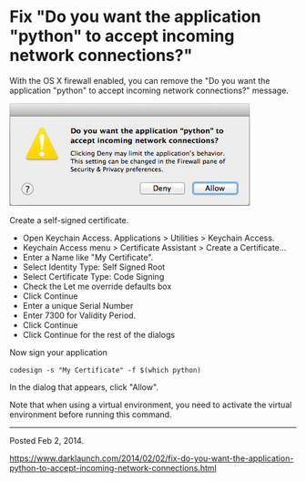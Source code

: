 # Fix "Do you want the application "python" to accept incoming network connections?"

With the OS X firewall enabled, you can remove the "Do you want the application "python" to accept incoming network connections?" message.

<img alt="" src="/img/uploads/2014-02/os-x-accept-incoming-network-connections.png" />

Create a self-signed certificate.

* Open Keychain Access. Applications > Utilities > Keychain Access.
* Keychain Access menu > Certificate Assistant > Create a Certificate...
* Enter a Name like "My Certificate".
* Select Identity Type: Self Signed Root
* Select Certificate Type: Code Signing
* Check the Let me override defaults box
* Click Continue
* Enter a unique Serial Number
* Enter 7300 for Validity Period.
* Click Continue
* Click Continue for the rest of the dialogs

Now sign your application

```
codesign -s "My Certificate" -f $(which python)
```

In the dialog that appears, click "Allow".

Note that when using a virtual environment, you need to activate the virtual environment before running this command.

---

Posted Feb 2, 2014.

https://www.darklaunch.com/2014/02/02/fix-do-you-want-the-application-python-to-accept-incoming-network-connections.html